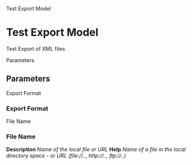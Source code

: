 
Test Export Model
# Test Export Model


Test Export of XML files

Parameters
## Parameters


Export Format
### Export Format


File Name
### File Name

**Description**
 *Name of the local file or URL*
**Help**
 *Name of a file in the local directory space - or URL (file://.., http://.., ftp://..)*
